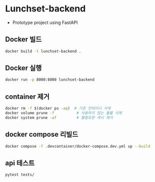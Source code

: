 # Lunchset-backend

- Prototype project using FastAPI

## Docker 빌드

```bash
docker build -t lunchset-backend .
```

## Docker 실행

```bash
docker run -p 8000:8000 lunchset-backend
```

## container 제거

```bash
docker rm -f $(docker ps -aq)  # 기존 컨테이너 삭제
docker volume prune -f          # 사용하지 않는 볼륨 삭제
docker system prune -af         # 불필요한 캐시 제거
```

## docker compose 리빌드

```bash
docker compose -f .devcontainer/docker-compose.dev.yml up --build
```

## api 테스트

```bash
pytest tests/
```
